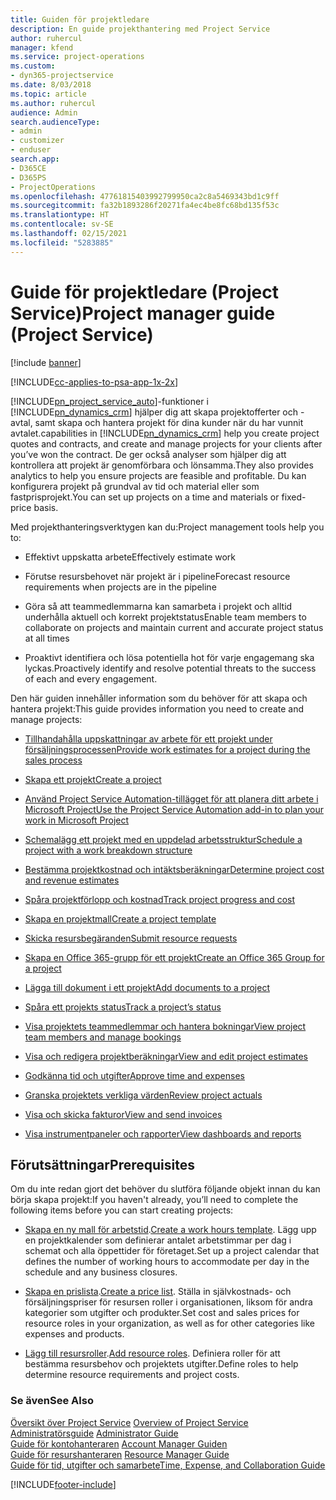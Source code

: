 ```yaml
---
title: Guiden för projektledare
description: En guide projekthantering med Project Service
author: ruhercul
manager: kfend
ms.service: project-operations
ms.custom:
- dyn365-projectservice
ms.date: 8/03/2018
ms.topic: article
ms.author: ruhercul
audience: Admin
search.audienceType:
- admin
- customizer
- enduser
search.app:
- D365CE
- D365PS
- ProjectOperations
ms.openlocfilehash: 47761815403992799950ca2c8a5469343bd1c9ff
ms.sourcegitcommit: fa32b1893286f20271fa4ec4be8fc68bd135f53c
ms.translationtype: HT
ms.contentlocale: sv-SE
ms.lasthandoff: 02/15/2021
ms.locfileid: "5283885"
---
```

# <a name="project-manager-guide-project-service"></a><span data-ttu-id="8156f-103">Guide för projektledare (Project Service)</span><span class="sxs-lookup"><span data-stu-id="8156f-103">Project manager guide (Project Service)</span></span>

[!include [banner](../includes/psa-now-project-operations.md)]

[!INCLUDE[cc-applies-to-psa-app-1x-2x](../includes/cc-applies-to-psa-app-1x-2x.md)]

[!INCLUDE[pn_project_service_auto](../includes/pn-project-service-auto.md)]<span data-ttu-id="8156f-104">-funktioner i [!INCLUDE[pn_dynamics_crm](../includes/pn-dynamics-crm.md)] hjälper dig att skapa projektofferter och -avtal, samt skapa och hantera projekt för dina kunder när du har vunnit avtalet.</span><span class="sxs-lookup"><span data-stu-id="8156f-104">capabilities in [!INCLUDE[pn_dynamics_crm](../includes/pn-dynamics-crm.md)] help you create project quotes and contracts, and create and manage projects for your clients after you’ve won the contract.</span></span> <span data-ttu-id="8156f-105">De ger också analyser som hjälper dig att kontrollera att projekt är genomförbara och lönsamma.</span><span class="sxs-lookup"><span data-stu-id="8156f-105">They also provides analytics to help you ensure projects are feasible and profitable.</span></span> <span data-ttu-id="8156f-106">Du kan konfigurera projekt på grundval av tid och material eller som fastprisprojekt.</span><span class="sxs-lookup"><span data-stu-id="8156f-106">You can set up projects on a time and materials or fixed-price basis.</span></span>  
  
 <span data-ttu-id="8156f-107">Med projekthanteringsverktygen kan du:</span><span class="sxs-lookup"><span data-stu-id="8156f-107">Project management tools help you to:</span></span>  
  
-   <span data-ttu-id="8156f-108">Effektivt uppskatta arbete</span><span class="sxs-lookup"><span data-stu-id="8156f-108">Effectively estimate work</span></span>  
  
-   <span data-ttu-id="8156f-109">Förutse resursbehovet när projekt är i pipeline</span><span class="sxs-lookup"><span data-stu-id="8156f-109">Forecast resource requirements when projects are in the pipeline</span></span>  
  
-   <span data-ttu-id="8156f-110">Göra så att teammedlemmarna kan samarbeta i projekt och alltid underhålla aktuell och korrekt projektstatus</span><span class="sxs-lookup"><span data-stu-id="8156f-110">Enable team members to collaborate on projects and maintain current and accurate project status at all times</span></span>  
  
-   <span data-ttu-id="8156f-111">Proaktivt identifiera och lösa potentiella hot för varje engagemang ska lyckas.</span><span class="sxs-lookup"><span data-stu-id="8156f-111">Proactively identify and resolve potential threats to the success of each and every engagement.</span></span>  
  
<span data-ttu-id="8156f-112">Den här guiden innehåller information som du behöver för att skapa och hantera projekt:</span><span class="sxs-lookup"><span data-stu-id="8156f-112">This guide provides information you need to create and manage projects:</span></span>  
  
-   [<span data-ttu-id="8156f-113">Tillhandahålla uppskattningar av arbete för ett projekt under försäljningsprocessen</span><span class="sxs-lookup"><span data-stu-id="8156f-113">Provide work estimates for a project during the sales process</span></span>](../psa/provide-estimates-project-during-sales-process.md)  
  
-   [<span data-ttu-id="8156f-114">Skapa ett projekt</span><span class="sxs-lookup"><span data-stu-id="8156f-114">Create a project</span></span>](../psa/create-project.md)  
  
-   [<span data-ttu-id="8156f-115">Använd Project Service Automation-tillägget för att planera ditt arbete i Microsoft Project</span><span class="sxs-lookup"><span data-stu-id="8156f-115">Use the Project Service Automation add-in to plan your work in Microsoft Project</span></span>](../psa/add-plan-work-microsoft-project.md)  
  
-   [<span data-ttu-id="8156f-116">Schemalägg ett projekt med en uppdelad arbetsstruktur</span><span class="sxs-lookup"><span data-stu-id="8156f-116">Schedule a project with a work breakdown structure</span></span>](../psa/schedule-project-work-breakdown-structure.md)  
  
-   [<span data-ttu-id="8156f-117">Bestämma projektkostnad och intäktsberäkningar</span><span class="sxs-lookup"><span data-stu-id="8156f-117">Determine project cost and revenue estimates</span></span>](../psa/determine-project-cost-revenue-estimates.md)  
  
-   [<span data-ttu-id="8156f-118">Spåra projektförlopp och kostnad</span><span class="sxs-lookup"><span data-stu-id="8156f-118">Track project progress and cost</span></span>](../psa/track-project-progress-cost.md)  
  
-   [<span data-ttu-id="8156f-119">Skapa en projektmall</span><span class="sxs-lookup"><span data-stu-id="8156f-119">Create a project template</span></span>](../psa/create-project-template.md)  
  
-   [<span data-ttu-id="8156f-120">Skicka resursbegäranden</span><span class="sxs-lookup"><span data-stu-id="8156f-120">Submit resource requests</span></span>](../psa/submit-resource-requests.md)  
  
-   [<span data-ttu-id="8156f-121">Skapa en Office 365-grupp för ett projekt</span><span class="sxs-lookup"><span data-stu-id="8156f-121">Create an Office 365 Group for a project</span></span>](../psa/create-office-365-group-project.md)  
  
-   [<span data-ttu-id="8156f-122">Lägga till dokument i ett projekt</span><span class="sxs-lookup"><span data-stu-id="8156f-122">Add documents to a project</span></span>](../psa/add-documents-project.md)  
  
-   [<span data-ttu-id="8156f-123">Spåra ett projekts status</span><span class="sxs-lookup"><span data-stu-id="8156f-123">Track a project’s status</span></span>](../psa/track-project-status.md)  
  
-   [<span data-ttu-id="8156f-124">Visa projektets teammedlemmar och hantera bokningar</span><span class="sxs-lookup"><span data-stu-id="8156f-124">View project team members and manage bookings</span></span>](../psa/view-project-team-members-manage-bookings.md)  
  
-   [<span data-ttu-id="8156f-125">Visa och redigera projektberäkningar</span><span class="sxs-lookup"><span data-stu-id="8156f-125">View and edit project estimates</span></span>](../psa/view-edit-project-estimates.md)  
  
-   [<span data-ttu-id="8156f-126">Godkänna tid och utgifter</span><span class="sxs-lookup"><span data-stu-id="8156f-126">Approve time and expenses</span></span>](../psa/approve-time-expenses.md)  
  
-   [<span data-ttu-id="8156f-127">Granska projektets verkliga värden</span><span class="sxs-lookup"><span data-stu-id="8156f-127">Review project actuals</span></span>](../psa/review-project-actuals.md)  
  
-   [<span data-ttu-id="8156f-128">Visa och skicka fakturor</span><span class="sxs-lookup"><span data-stu-id="8156f-128">View and send invoices</span></span>](../psa/view-send-invoices.md)  
  
-   [<span data-ttu-id="8156f-129">Visa instrumentpaneler och rapporter</span><span class="sxs-lookup"><span data-stu-id="8156f-129">View dashboards and reports</span></span>](../psa/view-dashboards-reports.md)  
  
## <a name="prerequisites"></a><span data-ttu-id="8156f-130">Förutsättningar</span><span class="sxs-lookup"><span data-stu-id="8156f-130">Prerequisites</span></span>  
 <span data-ttu-id="8156f-131">Om du inte redan gjort det behöver du slutföra följande objekt innan du kan börja skapa projekt:</span><span class="sxs-lookup"><span data-stu-id="8156f-131">If you haven't already, you’ll need to complete the following items before you can start creating projects:</span></span>  
  
-   <span data-ttu-id="8156f-132">[Skapa en ny mall för arbetstid](../psa/create-work-hours-template.md).</span><span class="sxs-lookup"><span data-stu-id="8156f-132">[Create a work hours template](../psa/create-work-hours-template.md).</span></span> <span data-ttu-id="8156f-133">Lägg upp en projektkalender som definierar antalet arbetstimmar per dag i schemat och alla öppettider för företaget.</span><span class="sxs-lookup"><span data-stu-id="8156f-133">Set up a project calendar that defines the number of working hours to accommodate per day in the schedule and any business closures.</span></span>  
  
-   <span data-ttu-id="8156f-134">[Skapa en prislista](../psa/create-price-list.md).</span><span class="sxs-lookup"><span data-stu-id="8156f-134">[Create a price list](../psa/create-price-list.md).</span></span> <span data-ttu-id="8156f-135">Ställa in självkostnads- och försäljningspriser för resursen roller i organisationen, liksom för andra kategorier som utgifter och produkter.</span><span class="sxs-lookup"><span data-stu-id="8156f-135">Set cost and sales prices for resource roles in your organization, as well as for other categories like expenses and products.</span></span>  
  
-   <span data-ttu-id="8156f-136">[Lägg till resursroller](../psa/add-resource-roles.md).</span><span class="sxs-lookup"><span data-stu-id="8156f-136">[Add resource roles](../psa/add-resource-roles.md).</span></span> <span data-ttu-id="8156f-137">Definiera roller för att bestämma resursbehov och projektets utgifter.</span><span class="sxs-lookup"><span data-stu-id="8156f-137">Define roles to help determine resource requirements and project costs.</span></span>  
  
### <a name="see-also"></a><span data-ttu-id="8156f-138">Se även</span><span class="sxs-lookup"><span data-stu-id="8156f-138">See Also</span></span>  
 <span data-ttu-id="8156f-139">[Översikt över Project Service](../psa/overview.md) </span><span class="sxs-lookup"><span data-stu-id="8156f-139">[Overview of Project Service](../psa/overview.md) </span></span>  
 <span data-ttu-id="8156f-140">[Administratörsguide](../psa/admin-guide.md) </span><span class="sxs-lookup"><span data-stu-id="8156f-140">[Administrator Guide](../psa/admin-guide.md) </span></span>  
 <span data-ttu-id="8156f-141">[Guide för kontohanteraren](../psa/account-manager-guide.md) </span><span class="sxs-lookup"><span data-stu-id="8156f-141">[Account Manager Guiden](../psa/account-manager-guide.md) </span></span>  
 <span data-ttu-id="8156f-142">[Guide för resurshanteraren](../psa/resource-manager-guide.md) </span><span class="sxs-lookup"><span data-stu-id="8156f-142">[Resource Manager Guide](../psa/resource-manager-guide.md) </span></span>  
 [<span data-ttu-id="8156f-143">Guide för tid, utgifter och samarbete</span><span class="sxs-lookup"><span data-stu-id="8156f-143">Time, Expense, and Collaboration Guide</span></span>](../psa/time-expense-collaboration-guide.md)



[!INCLUDE[footer-include](../includes/footer-banner.md)]